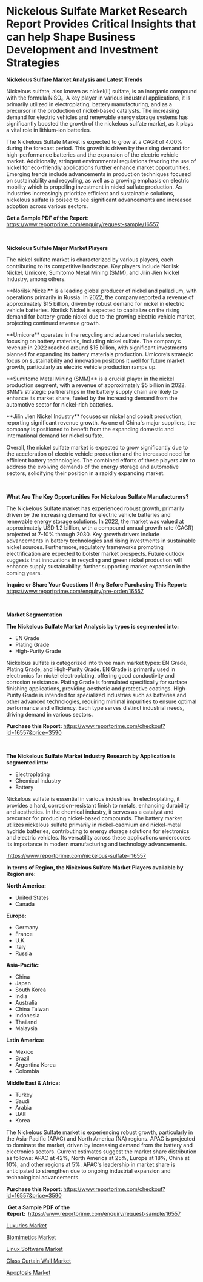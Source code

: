 <p><h1>Nickelous Sulfate Market Research Report Provides Critical Insights that can help Shape Business Development and Investment Strategies</h1></p><p><strong>Nickelous Sulfate Market Analysis and Latest Trends</strong></p>
<p><p>Nickelous sulfate, also known as nickel(II) sulfate, is an inorganic compound with the formula NiSO₄. A key player in various industrial applications, it is primarily utilized in electroplating, battery manufacturing, and as a precursor in the production of nickel-based catalysts. The increasing demand for electric vehicles and renewable energy storage systems has significantly boosted the growth of the nickelous sulfate market, as it plays a vital role in lithium-ion batteries.</p><p>The Nickelous Sulfate Market is expected to grow at a CAGR of 4.00% during the forecast period. This growth is driven by the rising demand for high-performance batteries and the expansion of the electric vehicle market. Additionally, stringent environmental regulations favoring the use of nickel for eco-friendly applications further enhance market opportunities. Emerging trends include advancements in production techniques focused on sustainability and recycling, as well as a growing emphasis on electric mobility which is propelling investment in nickel sulfate production. As industries increasingly prioritize efficient and sustainable solutions, nickelous sulfate is poised to see significant advancements and increased adoption across various sectors.</p></p>
<p><strong>Get a Sample PDF of the Report:&nbsp;</strong> <a href="https://www.reportprime.com/enquiry/request-sample/16557?utm_campaign=34&utm_medium=2&utm_source=Github&utm_content=ia&utm_term=23112024&utm_id=nickelous-sulfate">https://www.reportprime.com/enquiry/request-sample/16557</a></p>
<p>&nbsp;</p>
<p><strong>Nickelous Sulfate Major Market Players</strong></p>
<p><p>The nickel sulfate market is characterized by various players, each contributing to its competitive landscape. Key players include Norilsk Nickel, Umicore, Sumitomo Metal Mining (SMM), and Jilin Jien Nickel Industry, among others.</p><p>**Norilsk Nickel** is a leading global producer of nickel and palladium, with operations primarily in Russia. In 2022, the company reported a revenue of approximately $15 billion, driven by robust demand for nickel in electric vehicle batteries. Norilsk Nickel is expected to capitalize on the rising demand for battery-grade nickel due to the growing electric vehicle market, projecting continued revenue growth.</p><p>**Umicore** operates in the recycling and advanced materials sector, focusing on battery materials, including nickel sulfate. The company’s revenue in 2022 reached around $15 billion, with significant investments planned for expanding its battery materials production. Umicore’s strategic focus on sustainability and innovation positions it well for future market growth, particularly as electric vehicle production ramps up.</p><p>**Sumitomo Metal Mining (SMM)** is a crucial player in the nickel production segment, with a revenue of approximately $5 billion in 2022. SMM’s strategic partnerships in the battery supply chain are likely to enhance its market share, fueled by the increasing demand from the automotive sector for nickel-rich batteries.</p><p>**Jilin Jien Nickel Industry** focuses on nickel and cobalt production, reporting significant revenue growth. As one of China's major suppliers, the company is positioned to benefit from the expanding domestic and international demand for nickel sulfate.</p><p>Overall, the nickel sulfate market is expected to grow significantly due to the acceleration of electric vehicle production and the increased need for efficient battery technologies. The combined efforts of these players aim to address the evolving demands of the energy storage and automotive sectors, solidifying their position in a rapidly expanding market.</p></p>
<p>&nbsp;</p>
<p><strong>What Are The Key Opportunities For Nickelous Sulfate Manufacturers?</strong></p>
<p><p>The Nickelous Sulfate market has experienced robust growth, primarily driven by the increasing demand for electric vehicle batteries and renewable energy storage solutions. In 2022, the market was valued at approximately USD 1.2 billion, with a compound annual growth rate (CAGR) projected at 7-10% through 2030. Key growth drivers include advancements in battery technologies and rising investments in sustainable nickel sources. Furthermore, regulatory frameworks promoting electrification are expected to bolster market prospects. Future outlook suggests that innovations in recycling and green nickel production will enhance supply sustainability, further supporting market expansion in the coming years.</p></p>
<p><strong>Inquire or Share Your Questions If Any Before Purchasing This Report:</strong> <a href="https://www.reportprime.com/enquiry/pre-order/16557?utm_campaign=34&utm_medium=2&utm_source=Github&utm_content=ia&utm_term=23112024&utm_id=nickelous-sulfate">https://www.reportprime.com/enquiry/pre-order/16557</a></p>
<p>&nbsp;</p>
<p><strong>Market Segmentation</strong></p>
<p><strong>The Nickelous Sulfate Market Analysis by types is segmented into:</strong></p>
<p><ul><li>EN Grade</li><li>Plating Grade</li><li>High-Purity Grade</li></ul></p>
<p><p>Nickelous sulfate is categorized into three main market types: EN Grade, Plating Grade, and High-Purity Grade. EN Grade is primarily used in electronics for nickel electroplating, offering good conductivity and corrosion resistance. Plating Grade is formulated specifically for surface finishing applications, providing aesthetic and protective coatings. High-Purity Grade is intended for specialized industries such as batteries and other advanced technologies, requiring minimal impurities to ensure optimal performance and efficiency. Each type serves distinct industrial needs, driving demand in various sectors.</p></p>
<p><strong>Purchase this Report:&nbsp;</strong><a href="https://www.reportprime.com/checkout?id=16557&price=3590&utm_campaign=34&utm_medium=2&utm_source=Github&utm_content=ia&utm_term=23112024&utm_id=nickelous-sulfate">https://www.reportprime.com/checkout?id=16557&price=3590</a></p>
<p>&nbsp;</p>
<p><strong>The Nickelous Sulfate Market Industry Research by Application is segmented into:</strong></p>
<p><ul><li>Electroplating</li><li>Chemical Industry</li><li>Battery</li></ul></p>
<p><p>Nickelous sulfate is essential in various industries. In electroplating, it provides a hard, corrosion-resistant finish to metals, enhancing durability and aesthetics. In the chemical industry, it serves as a catalyst and precursor for producing nickel-based compounds. The battery market utilizes nickelous sulfate primarily in nickel-cadmium and nickel-metal hydride batteries, contributing to energy storage solutions for electronics and electric vehicles. Its versatility across these applications underscores its importance in modern manufacturing and technology advancements.</p></p>
<p><a href="https://www.reportprime.com/nickelous-sulfate-r16557?utm_campaign=34&utm_medium=2&utm_source=Github&utm_content=ia&utm_term=23112024&utm_id=nickelous-sulfate">&nbsp;https://www.reportprime.com/nickelous-sulfate-r16557</a></p>
<p><strong>In terms of Region, the Nickelous Sulfate Market Players available by Region are:</strong></p>
<p>
    <p> <strong> North America: </strong>
        <ul>
            <li>United States</li>
            <li>Canada</li>
        </ul>
        </p> 
    <p> <strong> Europe: </strong>
        <ul>
            <li>Germany</li>
            <li>France</li>
            <li>U.K.</li>
            <li>Italy</li>
            <li>Russia</li>
        </ul>
        </p> 
    <p> <strong> Asia-Pacific: </strong>
        <ul>
            <li>China</li>
            <li>Japan</li>
            <li>South Korea</li>
            <li>India</li>
            <li>Australia</li>
            <li>China Taiwan</li>
            <li>Indonesia</li>
            <li>Thailand</li>
            <li>Malaysia</li>
        </ul>
        </p> 
    <p> <strong> Latin America: </strong>
        <ul>
            <li>Mexico</li>
            <li>Brazil</li>
            <li>Argentina Korea</li>
            <li>Colombia</li>
        </ul>
        </p> 
    <p> <strong> Middle East & Africa: </strong>
        <ul>
            <li>Turkey</li>
            <li>Saudi</li>
            <li>Arabia</li>
            <li>UAE</li>
            <li>Korea</li>
        </ul>
    </p>
    </p>
<p><p>The Nickelous Sulfate market is experiencing robust growth, particularly in the Asia-Pacific (APAC) and North America (NA) regions. APAC is projected to dominate the market, driven by increasing demand from the battery and electronics sectors. Current estimates suggest the market share distribution as follows: APAC at 42%, North America at 25%, Europe at 18%, China at 10%, and other regions at 5%. APAC's leadership in market share is anticipated to strengthen due to ongoing industrial expansion and technological advancements.</p></p>
<p><strong>Purchase this Report: </strong><a href="https://www.reportprime.com/checkout?id=16557&price=3590&utm_campaign=34&utm_medium=2&utm_source=Github&utm_content=ia&utm_term=23112024&utm_id=nickelous-sulfate">https://www.reportprime.com/checkout?id=16557&price=3590</a></p>
<p>&nbsp;<strong>Get a Sample PDF of the Report:&nbsp;&nbsp;</strong><a href="https://www.reportprime.com/enquiry/request-sample/16557?utm_campaign=34&utm_medium=2&utm_source=Github&utm_content=ia&utm_term=23112024&utm_id=nickelous-sulfate">https://www.reportprime.com/enquiry/request-sample/16557</a></p>
<p><strong></strong></p>
<p><p><a href="https://issuu.com/reportprime-2/docs/luxuries-market-size-2030.pptx_a93d56a840b6f1?utm_campaign=34&utm_medium=2&utm_source=Github&utm_content=ia&utm_term=23112024&utm_id=nickelous-sulfate">Luxuries Market</a></p><p><a href="https://www.linkedin.com/pulse/insights-biomimetics-industry-market-financial-status-size-revenue-bbnwc?utm_campaign=34&utm_medium=2&utm_source=Github&utm_content=ia&utm_term=23112024&utm_id=nickelous-sulfate">Biomimetics Market</a></p><p><a href="https://issuu.com/reportprime-2/docs/linux-software-market-size-2030.ppt_f081622e9c5b1b?utm_campaign=34&utm_medium=2&utm_source=Github&utm_content=ia&utm_term=23112024&utm_id=nickelous-sulfate">Linux Software Market</a></p><p><a href="https://github.com/arvelm4nthig/Market-Research-Report-List-1/blob/main/glass-curtain-wall-market.md?utm_campaign=34&utm_medium=2&utm_source=Github&utm_content=ia&utm_term=23112024&utm_id=nickelous-sulfate">Glass Curtain Wall Market</a></p><p><a href="https://www.linkedin.com/pulse/global-apoptosis-market-trends-forecasts-strategic-analysis-2024-4lcsc?utm_campaign=34&utm_medium=2&utm_source=Github&utm_content=ia&utm_term=23112024&utm_id=nickelous-sulfate">Apoptosis Market</a></p></p>